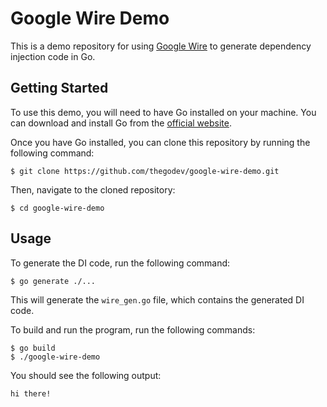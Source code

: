 # Google Wire Demo

This is a demo repository for using [Google Wire](https://github.com/google/wire) to generate dependency injection code in Go.

## Getting Started

To use this demo, you will need to have Go installed on your machine. You can download and install Go from the [official website](https://golang.org/dl/).

Once you have Go installed, you can clone this repository by running the following command:

```
$ git clone https://github.com/thegodev/google-wire-demo.git
```

Then, navigate to the cloned repository:

```
$ cd google-wire-demo
```

## Usage

To generate the DI code, run the following command:

```
$ go generate ./...
```

This will generate the `wire_gen.go` file, which contains the generated DI code.

To build and run the program, run the following commands:

```
$ go build
$ ./google-wire-demo
```

You should see the following output:

```
hi there!
```